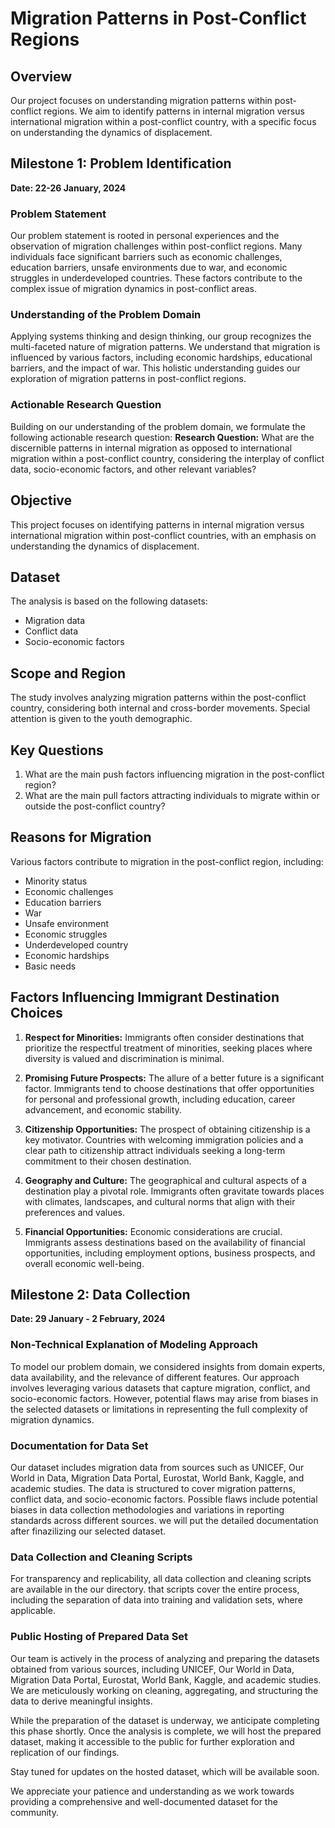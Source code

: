 

# Migration Patterns in Post-Conflict Regions

## Overview
Our project focuses on understanding migration patterns within post-conflict regions. We aim to identify patterns in internal migration versus international migration within a post-conflict country, with a specific focus on understanding the dynamics of displacement.


## Milestone 1: Problem Identification
**Date: 22-26 January, 2024**

### Problem Statement
Our problem statement is rooted in personal experiences and the observation of migration challenges within post-conflict regions. Many individuals face significant barriers such as economic challenges, education barriers, unsafe environments due to war, and economic struggles in underdeveloped countries. These factors contribute to the complex issue of migration dynamics in post-conflict areas.

### Understanding of the Problem Domain
Applying systems thinking and design thinking, our group recognizes the multi-faceted nature of migration patterns. We understand that migration is influenced by various factors, including economic hardships, educational barriers, and the impact of war. This holistic understanding guides our exploration of migration patterns in post-conflict regions.

### Actionable Research Question
Building on our understanding of the problem domain, we formulate the following actionable research question:
**Research Question:** What are the discernible patterns in internal migration as opposed to international migration within a post-conflict country, considering the interplay of conflict data, socio-economic factors, and other relevant variables?

## Objective
This project focuses on identifying patterns in internal migration versus international migration within post-conflict countries, with an emphasis on understanding the dynamics of displacement.

## Dataset
The analysis is based on the following datasets:
- Migration data
- Conflict data
- Socio-economic factors

## Scope and Region
The study involves analyzing migration patterns within the post-conflict country, considering both internal and cross-border movements. Special attention is given to the youth demographic.

## Key Questions
1. What are the main push factors influencing migration in the post-conflict region?
2. What are the main pull factors attracting individuals to migrate within or outside the post-conflict country?

## Reasons for Migration
Various factors contribute to migration in the post-conflict region, including:
- Minority status
- Economic challenges
- Education barriers
- War
- Unsafe environment
- Economic struggles
- Underdeveloped country
- Economic hardships
- Basic needs

## Factors Influencing Immigrant Destination Choices

1. **Respect for Minorities:**
   Immigrants often consider destinations that prioritize the respectful treatment of minorities, seeking places where diversity is valued and discrimination is minimal.

2. **Promising Future Prospects:**
   The allure of a better future is a significant factor. Immigrants tend to choose destinations that offer opportunities for personal and professional growth, including education, career advancement, and economic stability.

3. **Citizenship Opportunities:**
   The prospect of obtaining citizenship is a key motivator. Countries with welcoming immigration policies and a clear path to citizenship attract individuals seeking a long-term commitment to their chosen destination.

4. **Geography and Culture:**
   The geographical and cultural aspects of a destination play a pivotal role. Immigrants often gravitate towards places with climates, landscapes, and cultural norms that align with their preferences and values.

5. **Financial Opportunities:**
   Economic considerations are crucial. Immigrants assess destinations based on the availability of financial opportunities, including employment options, business prospects, and overall economic well-being.

## Milestone 2: Data Collection
**Date: 29 January - 2 February, 2024**

### Non-Technical Explanation of Modeling Approach
To model our problem domain, we considered insights from domain experts, data availability, and the relevance of different features. Our approach involves leveraging various datasets that capture migration, conflict, and socio-economic factors. However, potential flaws may arise from biases in the selected datasets or limitations in representing the full complexity of migration dynamics.

### Documentation for Data Set
Our dataset includes migration data from sources such as UNICEF, Our World in Data, Migration Data Portal, Eurostat, World Bank, Kaggle, and academic studies. The data is structured to cover migration patterns, conflict data, and socio-economic factors. Possible flaws include potential biases in data collection methodologies and variations in reporting standards across different sources. we will put the detailed documentation after finazilizing our selected dataset.

### Data Collection and Cleaning Scripts
For transparency and replicability, all data collection and cleaning scripts are available in the our directory. that scripts cover the entire process, including the separation of data into training and validation sets, where applicable.

### Public Hosting of Prepared Data Set
Our team is actively in the process of analyzing and preparing the datasets obtained from various sources, including UNICEF, Our World in Data, Migration Data Portal, Eurostat, World Bank, Kaggle, and academic studies. We are meticulously working on cleaning, aggregating, and structuring the data to derive meaningful insights.

While the preparation of the dataset is underway, we anticipate completing this phase shortly. Once the analysis is complete, we will host the prepared dataset, making it accessible to the public for further exploration and replication of our findings.

Stay tuned for updates on the hosted dataset, which will be available soon.

We appreciate your patience and understanding as we work towards providing a comprehensive and well-documented dataset for the community.

